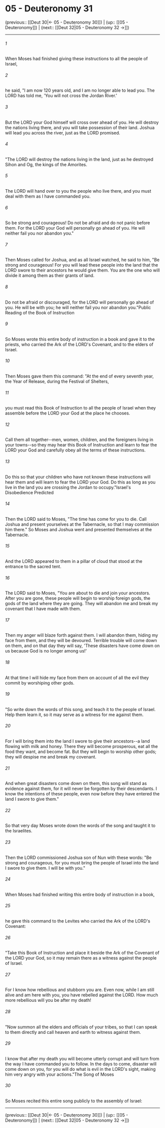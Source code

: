 # 05 - Deuteronomy 31

(previous:: [[Deut 30|← 05 - Deuteronomy 30]]) | (up:: [[05 - Deuteronomy]]) | (next:: [[Deut 32|05 - Deuteronomy 32 →]])

***


###### 1 
When Moses had finished giving these instructions to all the people of Israel, 

###### 2 
he said, "I am now 120 years old, and I am no longer able to lead you. The LORD has told me, 'You will not cross the Jordan River.' 

###### 3 
But the LORD your God himself will cross over ahead of you. He will destroy the nations living there, and you will take possession of their land. Joshua will lead you across the river, just as the LORD promised. 

###### 4 
"The LORD will destroy the nations living in the land, just as he destroyed Sihon and Og, the kings of the Amorites. 

###### 5 
The LORD will hand over to you the people who live there, and you must deal with them as I have commanded you. 

###### 6 
So be strong and courageous! Do not be afraid and do not panic before them. For the LORD your God will personally go ahead of you. He will neither fail you nor abandon you." 

###### 7 
Then Moses called for Joshua, and as all Israel watched, he said to him, "Be strong and courageous! For you will lead these people into the land that the LORD swore to their ancestors he would give them. You are the one who will divide it among them as their grants of land. 

###### 8 
Do not be afraid or discouraged, for the LORD will personally go ahead of you. He will be with you; he will neither fail you nor abandon you."Public Reading of the Book of Instruction 

###### 9 
So Moses wrote this entire body of instruction in a book and gave it to the priests, who carried the Ark of the LORD's Covenant, and to the elders of Israel. 

###### 10 
Then Moses gave them this command: "At the end of every seventh year, the Year of Release, during the Festival of Shelters, 

###### 11 
you must read this Book of Instruction to all the people of Israel when they assemble before the LORD your God at the place he chooses. 

###### 12 
Call them all together--men, women, children, and the foreigners living in your towns--so they may hear this Book of Instruction and learn to fear the LORD your God and carefully obey all the terms of these instructions. 

###### 13 
Do this so that your children who have not known these instructions will hear them and will learn to fear the LORD your God. Do this as long as you live in the land you are crossing the Jordan to occupy."Israel's Disobedience Predicted 

###### 14 
Then the LORD said to Moses, "The time has come for you to die. Call Joshua and present yourselves at the Tabernacle, so that I may commission him there." So Moses and Joshua went and presented themselves at the Tabernacle. 

###### 15 
And the LORD appeared to them in a pillar of cloud that stood at the entrance to the sacred tent. 

###### 16 
The LORD said to Moses, "You are about to die and join your ancestors. After you are gone, these people will begin to worship foreign gods, the gods of the land where they are going. They will abandon me and break my covenant that I have made with them. 

###### 17 
Then my anger will blaze forth against them. I will abandon them, hiding my face from them, and they will be devoured. Terrible trouble will come down on them, and on that day they will say, 'These disasters have come down on us because God is no longer among us!' 

###### 18 
At that time I will hide my face from them on account of all the evil they commit by worshiping other gods. 

###### 19 
"So write down the words of this song, and teach it to the people of Israel. Help them learn it, so it may serve as a witness for me against them. 

###### 20 
For I will bring them into the land I swore to give their ancestors--a land flowing with milk and honey. There they will become prosperous, eat all the food they want, and become fat. But they will begin to worship other gods; they will despise me and break my covenant. 

###### 21 
And when great disasters come down on them, this song will stand as evidence against them, for it will never be forgotten by their descendants. I know the intentions of these people, even now before they have entered the land I swore to give them." 

###### 22 
So that very day Moses wrote down the words of the song and taught it to the Israelites. 

###### 23 
Then the LORD commissioned Joshua son of Nun with these words: "Be strong and courageous, for you must bring the people of Israel into the land I swore to give them. I will be with you." 

###### 24 
When Moses had finished writing this entire body of instruction in a book, 

###### 25 
he gave this command to the Levites who carried the Ark of the LORD's Covenant: 

###### 26 
"Take this Book of Instruction and place it beside the Ark of the Covenant of the LORD your God, so it may remain there as a witness against the people of Israel. 

###### 27 
For I know how rebellious and stubborn you are. Even now, while I am still alive and am here with you, you have rebelled against the LORD. How much more rebellious will you be after my death! 

###### 28 
"Now summon all the elders and officials of your tribes, so that I can speak to them directly and call heaven and earth to witness against them. 

###### 29 
I know that after my death you will become utterly corrupt and will turn from the way I have commanded you to follow. In the days to come, disaster will come down on you, for you will do what is evil in the LORD's sight, making him very angry with your actions."The Song of Moses 

###### 30 
So Moses recited this entire song publicly to the assembly of Israel:

***

(previous:: [[Deut 30|← 05 - Deuteronomy 30]]) | (up:: [[05 - Deuteronomy]]) | (next:: [[Deut 32|05 - Deuteronomy 32 →]])
